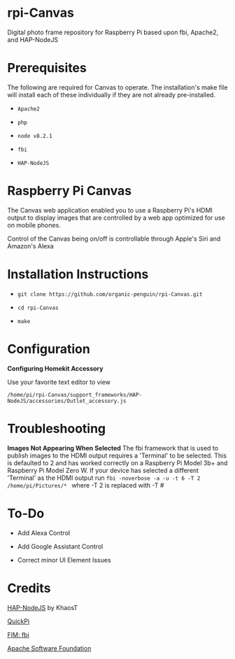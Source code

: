 # rpi-Canvas
Digital photo frame repository for Raspberry Pi based upon fbi, Apache2, and HAP-NodeJS

# Prerequisites

The following are required for Canvas to operate. The installation's make file will install each of these individually if they are not already pre-installed.

* `Apache2`

* `php`

* `node v8.2.1`

* `fbi`

* `HAP-NodeJS`

# Raspberry Pi Canvas 

The Canvas web application enabled you to use a Raspberry Pi's HDMI output to display images that are controlled by a web app optimized for use on mobile phones.

Control of the Canvas being on/off is controllable through Apple's Siri and Amazon's Alexa

# Installation Instructions

* `git clone https://github.com/organic-penguin/rpi-Canvas.git`

* `cd rpi-Canvas`

* `make`


# Configuration

**Configuring Homekit Accessory**

Use your favorite text editor to view 

```/home/pi/rpi-Canvas/support_frameworks/HAP-NodeJS/accessories/Outlet_accessory.js```

# Troubleshooting

**Images Not Appearing When Selected**
The fbi framework that is used to publish images to the HDMI output requires a 'Terminal' to be selected. This is defaulted to 2 and has worked correctly on a Raspberry Pi Model 3b+ and Raspberry Pi Model Zero W. If your device has selected a different 'Terminal' as the HDMI output run
```fbi -noverbose -a -u -t 6 -T 2 /home/pi/Pictures/* ``` where -T 2 is replaced with -T # 

# To-Do

* Add Alexa Control

* Add Google Assistant Control

* Correct minor UI Element Issues

# Credits
[HAP-NodeJS](https://github.com/KhaosT/HAP-NodeJS) by KhaosT

[QuickPi](https://www.youtube.com/watch?v=3RmuXn8eS9s&t=21s)

[FIM: fbi](https://www.nongnu.org/fbi-improved/)

[Apache Software Foundation](https://httpd.apache.org/)



